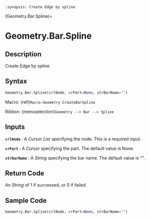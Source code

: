 ```{module} Geometry.Bar.Spline()
:synopsis: Create Edge by spline
```

(Geometry.Bar.Spline)=

# Geometry.Bar.Spline

## Description

Create Edge by spline

## Syntax

```python
Geometry.Bar.Spline(crlNode, crPart=None, strBarName="")
```

Macro: {ref}`Macro-Geometry-CreateBarSpline`

Ribbon: {menuselection}`Geometry --> Bar --> Spline`

## Inputs

**`crlNode`**
: A _Cursor List_ specifying the node. This is a required input.

**`crPart`**
: A _Cursor_ specifying the part. The default value is None.

**`strBarName`**
: A _String_ specifying the bar name. The default value is "".

## Return Code

An _String_ of 1 if successed, or 0 if failed.

## Sample Code

```python
Geometry.Bar.Spline(crlNode, crPart=None, strBarName="")
```
